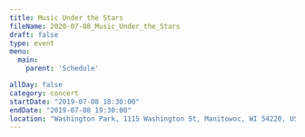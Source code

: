 ```yaml
---
title: Music Under the Stars
fileName: 2020-07-08_Music_Under_the_Stars
draft: false
type: event
menu: 
  main:
    parent: 'Schedule'

allDay: false
category: concert
startDate: "2019-07-08 18:30:00"
endDate: "2019-07-08 19:30:00"
location: "Washington Park, 1115 Washington St, Manitowoc, WI 54220, USA"
---
```

